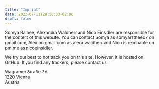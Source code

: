 ```yaml
---
title: "Imprint"
date: 2022-07-11T20:56:33+02:00
draft: false
---
```


Somya Rathee, Alexandra Waldherr and Nico Einsidler are responsible for the content of this website. You can contact Somya as somyarathee07 on gmail.com, Alex on gmail.com as alexa.waldherr and Nico is reachable on pm.me as nicoeinsidler.

We try our best to not track you on this site. However, it is hosted on GitHub. If you find any trackers, please contact us.

Wagramer Straße 2A<br>
1220 Vienna<br>
Austria

